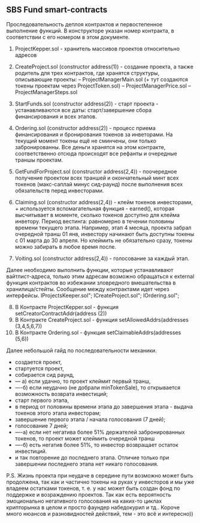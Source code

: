 ## SBS Fund smart-contracts

Проследовательность деплоя контрактов и первостепенное выполнение функций.
В конструкторе указан номер контракта, в соответствии с его номером в этом документе.

1. ProjectKepper.sol - хранитель массивов проектов относительно адресов

2. CreateProject.sol (constructor address(1)) - создание проекта, а также родитель для трех контрактов, где хранятся структуры, описывающие проекты:
– ProjectManagerMain.sol (+ тут создаются токены проектам через ProjectToken.sol)
– ProjectManagerPrice.sol
– ProjectManagerSteps.sol

3. StartFunds.sol (constructor address(2)) - старт проекта - устанавливаются все даты: старт/завершение сбора финансирования и всех этапов.

4. Ordering.sol (constructor address(2)) - процесс приема финансирования и бронирования токенов за инветорами. На текущий момент токены ещё не сминчены, они только забронированны. Все деньги хранятся на этом контракте, соответственно отсюда происходят все рефанты и очередные траншы проектам.

5. GetFundForProject.sol (constructor address(2,4)) - поочередное получение проектом всех траншей и окончательный минт всех токенов (макс-саплай минус сид-раунд) после выполнения всех обязательств перед инвесторами.

6. Claiming.sol (constructor address(2,4)) - клейм токенов инвесторами, + используется вспомагательная функция - earned(), которая высчитывает в моменте, сколько токенов доступно для клейма инветору. 
Период вестинга: равномерно в течении половины времени текущего этапа. Например, этап 4 месяца, проекта забрал очередной транш 01 янв, инвестору начинают быть доступны токены с 01 марта до 30 апреля. Но клеймить не обязательно сразу, токены можно забирать в любое время после.

7. Voiting.sol  (constructor address(2,4)) - голосование за каждый этап.

Далее необходимо выполнить функции, которые устанавливают вайтлист-адреса, только этим адресам возможно обращаться к external функция контрактов во избежании зловредного вмешательства в хранилица/стейты.
Сообщение между контрактами идет через интерфейсы.
IProjectsKeeper.sol";
ICreateProject.sol";
IOrdering.sol";

8. В Контракте ProjectKepper.sol - функция setCreatorContractAddr(address (2))
9. В Контракте CreateProject.sol - функция setAllowedAddrs(addresses (3,4,5,6,7))
10. В Контракте Ordering.sol - функция setClaimableAddrs(addresses (5,6))

Далее небольшой гайд по последовательности механики.
- создается проект,
- стартуется проект,
- собирается сид раунд,
- — а) если удачно, то проект клеймит первый транш,
- —-б) если неудачно (не добрали minTokenSale), то открывается возможность возврата инвестиций;
- старт первого этапа,
- в период от половины времени этапа до завершения этапа - выдача токенов этого этапа инвесторам;
- завершение первого этапа / начала голосования (7 дней);
- голосование 7 дней;
- —-а) если нет негатива более 51% держателей забронированных токенов, то проект может клеймить очередной транш
- —-б) есть негатив более 51%, то инвестор возвращает остаток инвестиций.
- и так повторение до последнего этапа. Отличие только при завершении последнего этапа нет никаго голосования.

P.S.
Жизнь проекта при неудаче в середине пути возможно может быть продолжена, так как и частично токены на руках у инвесторов и мы уже владеем остатками токенов, т. е. у нас может быть создан фонд по поддержке и возраждению проектов. Так как есть вероятность эмоционально негативного голосования на каких-то циклах крипторынка в целом и просто фаундер набедокурил и тд..
Короче много нюансов и разновидностей действий, тем - это всё и интересно))
